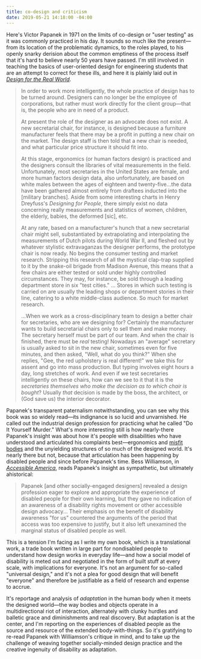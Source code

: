 ```yaml
---
title: co-design and criticism
date: 2019-05-21 14:18:00 -04:00
---
```


Here's Victor Papanek in 1971 on the limits of co-design or "user testing" as it was commonly practiced in his day. It sounds so much like the present—from its location of the problematic dynamics, to the roles played, to his openly snarky derision about the common emptiness of the process itself that it's hard to believe nearly 50 years have passed. I'm still involved in teaching the basics of user-oriented design for engineering students that are an attempt to correct for these ills, and here it is plainly laid out in *[Design for the Real World](https://www.amazon.com/Design-Real-World-Ecology-Social/dp/0897331532/ref=sr_1_2?keywords=design+for+the+real+world&qid=1558541997&s=gateway&sr=8-2)*. 

>In order to work more intelligently, the whole practice of design has to be turned around. Designers can no longer be the employee of corporations, but rather must work directly for the client group—that is, the people who are in need of a product.
>
>At present the role of the designer as an advocate does not exist. A new secretarial chair, for instance, is designed because a furniture manufacturer feels that there may be a profit in putting a new chair on the market. The design staff is then told that a new chair is needed, and what particular price structure it should fit into.
>
>At this stage, ergonomics (or human factors design) is practiced and the designers consult the libraries of vital measurements in the field. Unfortunately, most secretaries in the United States are female, and more human factors design data, also unfortunately, are based on white males between the ages of eighteen and twenty-five...the data have been gathered almost entirely from draftees inducted into the [military branches]. Aside from some interesting charts in Henry Dreyfuss's *Designing for People*, there simply exist no data concerning really measurements and statistics of women, children, the elderly, babies, the deformed [sic], etc.
>
>At any rate, based on a manufacturer's hunch that a new secretarial chair might sell, substantiated by extrapolating and interpolating the measurements of Dutch pilots during World War II, and fleshed out by whatever stylistic extravaganzas the designer performs, the prototype chair is now ready. No begins the consumer testing and market research. Stripping this research of all the mystical clap-trap supplied to it by the snake-oil brigade from Madison Avenue, this means that a few chairs are either tested or sold under highly controlled circumstances. They may, for instance, be sold through a leading department store in six "test cities." ... Stores in which such testing is carried on are usually the leading shops or department stories in their line, catering to a white middle-class audience. So much for market research.
>
>...When we work as a cross-disciplinary team to design a better chair for secretaries, who are we designing for? Certainly the manufacturer wants to build secretarial chairs only to sell them and make money. The secretary herself must be part of our team. And when the chair is finished, there must be *real* testing! Nowadays an "average" secretary is usually asked to sit in the new chair, sometimes even for five minutes, and then asked, "Well, what do you think?" When she replies, "Gee, the red upholstery is real different!" we take this for assent and go into mass production. But typing involves eight hours a day, long stretches of work. And even if we test secretaries intelligently on these chairs, how can we see to it that it is the *secretaries themselves who make the decision as to which chair is bought*? Usually *that* decision is made by the boss, the architect, or (God save us) the interior decorator.

Papanek's transparent paternalism notwithstanding, you can see why this book was so widely read—its indignance is so lucid and unvarnished. He called out the industrial design profession for practicing what he called "Do It Yourself Murder." What's more interesting still is how nearly-there Papanek's insight was about how it's people with disabilities who have understood and articulated his complaints best—ergonomics and [misfit bodies](https://onlinelibrary.wiley.com/doi/abs/10.1111/j.1527-2001.2011.01206.x) and the unyielding structures of so much of the designed world. It's nearly there but not, because that articulation has been happening by disabled people and since before Papanek's time. Bess Williamson, in *[Accessible America](https://www.amazon.com/Accessible-America-History-Disability-Design/dp/1479894095/ref=sr_1_1?keywords=accessible+america&qid=1558540160&s=gateway&sr=8-1)*, reads Papanek's insight as sympathetic, but ultimately ahistorical: 

>Papanek [and other socially-engaged designers] revealed a design profession eager to explore and appropriate the experience of disabled people for their own learning, but they gave no indication of an awareness of a disability rights movement or other accessible design advocacy... Their emphasis on the benefit of disability awareness "for us" countered the arguments of the period that access was too expensive to justify, but it also left unexamined the marginal status of disabled people as well.

This is a tension I'm facing as I write my own book, which is a translational work, a trade book written in large part for nondisabled people to understand how design works in everyday life—and how a social model of disability is meted out and negotiated in the form of built stuff at every scale, with implications for everyone. It's not an argument for so-called "universal design," and it's not a plea for good design that will benefit "everyone" and therefore be justifiable as a field of research and expense to accrue. 

It's reportage and analysis of *adaptation* in the human body when it meets the designed world—the way bodies and objects operate in a multidirectional riot of interaction, alternately with clunky hurdles and balletic grace and diminishments and real discovery. But adaptation is at the center, and I'm reporting on the experiences of disabled people as the source and resource of the extended body-with-things. So it's gratifying to re-read Papanek with Williamson's critique in mind, and to take up the challenge of weaving together socially-minded design practice and the creative ingenuity of disability as adaptation.





